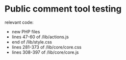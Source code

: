 Public comment tool testing
=============
relevant code:
 - new PHP files
 - lines 47-60 of /lib/actions.js
 - end of /lib/style.css
 - lines 281-373 of /lib/core/core.css
 - lines 308-397 of /lib/core/core.js
